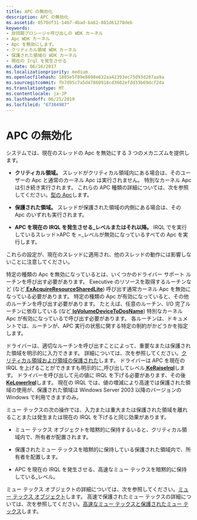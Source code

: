 ```yaml
---
title: APC の無効化
description: APC の無効化
ms.assetid: 0578df31-1467-4bad-ba62-081d61278deb
keywords:
- 非同期プロシージャ呼び出しの WDK カーネル
- Apc WDK カーネル
- Apc を無効にします。
- クリティカル領域 WDK カーネル
- 保護された領域の WDK カーネル
- 現在の Irql を発生させる
ms.date: 06/16/2017
ms.localizationpriority: medium
ms.openlocfilehash: 1805e5f89e8698e632aa42393ec75d93d207aa9a
ms.sourcegitcommit: fb7d95c7a5d47860918cd3602efdd33b69dcf2da
ms.translationtype: MT
ms.contentlocale: ja-JP
ms.lasthandoff: 06/25/2019
ms.locfileid: "67384987"
---
```

# <a name="disabling-apcs"></a>APC の無効化


システムでは、現在のスレッドの Apc を無効にする 3 つのメカニズムを提供します。

-   **クリティカル領域。** スレッドがクリティカル領域内にある場合は、そのユーザーの Apc と通常のカーネル Apc は実行されません。 特別なカーネル Apc は引き続き実行されます。 これらの APC 種類の詳細については、次を参照してください。[型の Apc](types-of-apcs.md)します。

-   **保護された領域。** スレッドが保護された領域の内側にある場合は、その Apc のいずれも実行されます。

-   **APC を現在の IRQL を発生させる\_レベルまたはそれ以降。** IRQL でを実行しているスレッド&gt;APC を =\_レベルが無効になっているすべての Apc を実行します。

これらの設定が、現在のスレッドに適用され、他のスレッドの動作には影響しないことに注意してください。

特定の種類の Apc を無効になっているとは、いくつかのドライバー サポート ルーチンを呼び出す必要があります。 Executive のリソースを取得するルーチンなど (など[ **ExAcquireResourceSharedLite**](https://msdn.microsoft.com/library/windows/hardware/ff544363)) 呼び出す通常カーネル Apc を無効になっている必要があります。 特定の種類の Apc が有効になっていると、その他のルーチンを呼び出す必要があります。 たとえば、任意のルーチン、I/O 完了ルーチンに依存している (など[ **IoVolumeDeviceToDosName**](https://docs.microsoft.com/windows-hardware/drivers/ddi/content/ntddk/nf-ntddk-iovolumedevicetodosname)) 特別なカーネル Apc が有効になっているで呼び出す必要があります。 各ルーチンは、ドキュメントでは、ルーチンが、APC 実行の状態に関する特定の制約がかどうかを指定します。

ドライバーは、適切なルーチンを呼び出すことによって、重要なまたは保護された領域を明示的に入力できます。 詳細については、次を参照してください。[クリティカル領域および領域の保護された](critical-regions-and-guarded-regions.md)します。 ドライバーは APC を現在の IRQL を上げることができますも明示的に\_呼び出してレベル[ **KeRaiseIrql**](https://docs.microsoft.com/windows-hardware/drivers/ddi/content/wdm/nf-wdm-keraiseirql)します。 ドライバーを呼び出して元の値に IRQL を下げる必要があります、その後[ **KeLowerIrql**](https://docs.microsoft.com/windows-hardware/drivers/ddi/content/wdm/nf-wdm-kelowerirql)します。 現在の IRQL では、値の増減により高速では保護された領域の使用が、保護された領域は Windows Server 2003 以降のバージョンの Windows で利用できますのみ。

ミュー テックスの次の操作では、入力または重大または保護された領域を離れることまたは発生または現在の IRQL を下げると同じ効果があります。

-   ミュー テックス オブジェクトを暗黙的に保持するいると、クリティカル領域内で、所有者が配置されます。

-   保護されたミュー テックスを暗黙的に保持している保護された領域内で、所有者を配置します。

-   APC を現在の IRQL を発生させる、高速なミュー テックスを暗黙的に保持している\_レベル。

ミュー テックス オブジェクトの詳細については、次を参照してください。[ミュー テックス オブジェクト](mutex-objects.md)します。 高速で保護されたミュー テックスの詳細については、次を参照してください。[高速なミュー テックスと保護されたミュー テックス](fast-mutexes-and-guarded-mutexes.md)します。

 

 





